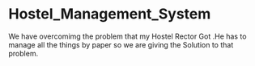 # Hostel_Management_System
We have overcomimg the problem that my Hostel Rector Got .He has to manage all the things by paper so we are giving the Solution to that problem.
